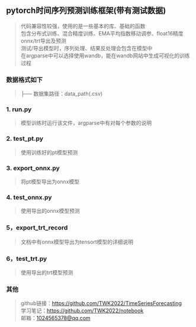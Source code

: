 ## pytorch时间序列预测训练框架(带有测试数据)
>代码兼容性较强，使用的是一些基本的库、基础的函数  
>包含分布式训练、混合精度训练、EMA平均指数移动调参、float16精度onnx/trt导出及预测   
>测试/导出模型时，序列处理、结果反处理会包含在模型中  
>在argparse中可以选择使用wandb，能在wandb网站中生成可视化的训练过程
### 数据格式如下
>├── 数据集路径：data_path(.csv)  
### 1. run.py
>模型训练时运行该文件，argparse中有对每个参数的说明
### 2. test_pt.py
>使用训练好的pt模型预测
### 3. export_onnx.py
>将pt模型导出为onnx模型
### 4. test_onnx.py
>使用导出的onnx模型预测
### 5，export_trt_record
>文档中有onnx模型导出为tensort模型的详细说明
### 6，test_trt.py
>使用导出的trt模型预测
### 其他
>github链接：https://github.com/TWK2022/TimeSeriesForecasting  
>学习笔记：https://github.com/TWK2022/notebook  
>邮箱：1024565378@qq.com  